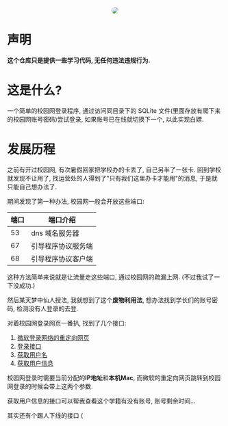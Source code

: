 <center>
    <img class="avatar" style="border-radius:50%" src="https://foruda.gitee.com/avatar/1699369775963451692/13673284_nekox41_1699369775.png!avatar128"/>
</center>

# 声明

**这个仓库只是提供一些学习代码, 无任何违法违规行为.**

# 这是什么?

一个简单的校园网登录程序, 通过访问同目录下的 SQLite 文件(里面存放有爬下来的校园网账号密码)尝试登录, 如果账号已在线就切换下一个, 以此实现白嫖.

# 发展历程

之前有开过校园网, 有次暑假回家把学校办的卡丢了, 自己另半了一张卡. 回到学校就发现不让用了, 找运营处的人得到了"只有我们这里办卡才能用"的消息, 于是就只能自己想办法了.

期间发现了第一种办法, 校园网一般会开放这些端口:

|端口|端口介绍|
|---|---|
|53|dns 域名服务器|
|67|引导程序协议服务端|
|68|引导程序协议客户端

这种方法简单来说就是让流量走这些端口, 通过校园网的疏漏上网.
(不过我试了一下没成功.)

然后某天梦中仙人授法, 我就想到了这个**废物利用法**, 想办法找到学长们的账号密码, 检测没有人登录的去登.

对着校园网登录网页一番扒, 找到了几个接口:

1. [微软登录网络的重定向网页](http://www.msftconnecttest.com/redirect)  
2. [登录接口](http://10.254.0.42:8081/ibillingportal/LoginAction_login.do)  
3. [获取用户名](http://10.254.0.42:8081/ibillingportal/LoginAction_getFullUserName.do)  
4. [获取用户信息](http://10.254.0.42:8081/ibillingportal/PortalAction_getUserInfo.do)

校园网登录时需要当前分配的**IP地址**和**本机Mac**, 而微软的重定向网页跳转到校园网登录的时候会带上这两个参数.

获取用户信息的接口可以帮我查看这个学籍有没有账号, 账号剩余时间...

其实还有个踢人下线的接口 (